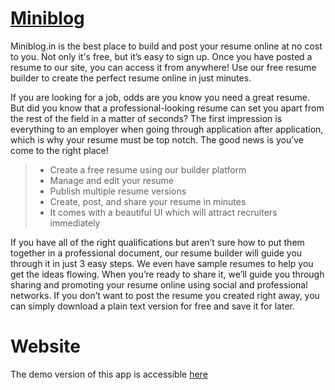 [Miniblog](http://rohanroy.com)
========

Miniblog.in is the best place to build and post your resume online at no cost to you. Not only it's free, but it’s easy to sign up. Once you have posted a resume to our site, you can access it from anywhere! Use our free resume builder to create the perfect resume online in just minutes.

If you are looking for a job, odds are you know you need a great resume. But did you know that a professional-looking resume can set you apart from the rest of the field in a matter of seconds? The first impression is everything to an employer when going through application after application, which is why your resume must be top notch. The good news is you’ve come to the right place!

> - Create a free resume using our builder platform
> - Manage and edit your resume
> - Publish multiple resume versions
> - Create, post, and share your resume in minutes
> - It comes with a beautiful UI which will attract recruiters immediately

If you have all of the right qualifications but aren’t sure how to put them together in a professional document, our resume builder will guide you through it in just 3 easy steps. We even have sample resumes to help you get the ideas flowing. When you’re ready to share it, we’ll guide you through sharing and promoting your resume online using social and professional networks. If you don’t want to post the resume you created right away, you can simply download a plain text version for free and save it for later.

Website
=======
The demo version of this app is accessible [here](http://rohanroy.com)
